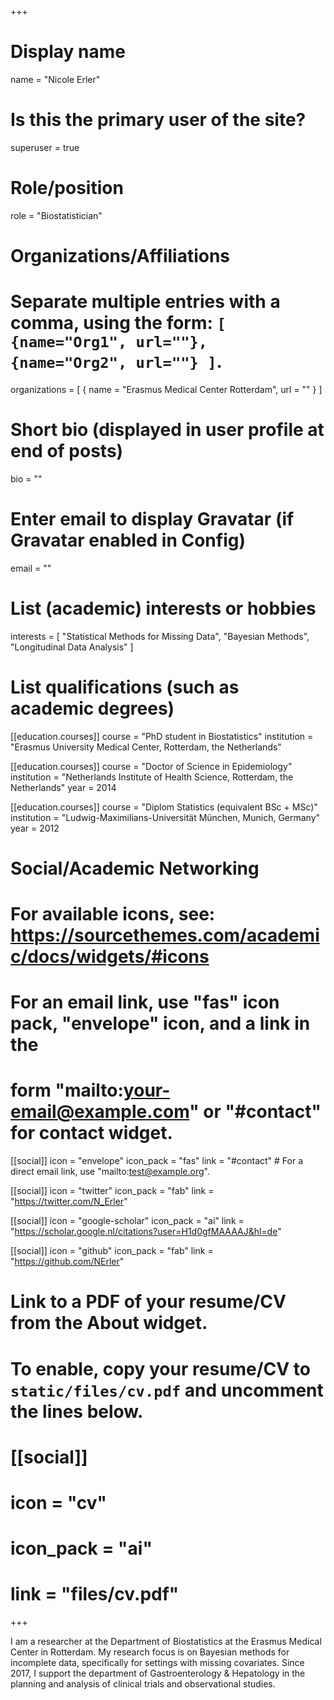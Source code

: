 +++
# Display name
name = "Nicole Erler"

# Is this the primary user of the site?
superuser = true

# Role/position
role = "Biostatistician"

# Organizations/Affiliations
#   Separate multiple entries with a comma, using the form: `[ {name="Org1", url=""}, {name="Org2", url=""} ]`.
organizations = [ { name = "Erasmus Medical Center Rotterdam", url = "" } ]

# Short bio (displayed in user profile at end of posts)
bio = ""

# Enter email to display Gravatar (if Gravatar enabled in Config)
email = ""

# List (academic) interests or hobbies
interests = [
    "Statistical Methods for Missing Data",
    "Bayesian Methods",
    "Longitudinal Data Analysis"
  ]

# List qualifications (such as academic degrees)
[[education.courses]]
  course = "PhD student in Biostatistics"
  institution = "Erasmus University Medical Center, Rotterdam, the Netherlands"
  

[[education.courses]]
  course = "Doctor of Science in Epidemiology"
  institution = "Netherlands Institute of Health Science, Rotterdam, the Netherlands"
  year = 2014

[[education.courses]]
  course = "Diplom Statistics (equivalent BSc + MSc)"
  institution = "Ludwig-Maximilians-Universität München, Munich, Germany"
  year = 2012

# Social/Academic Networking
# For available icons, see: https://sourcethemes.com/academic/docs/widgets/#icons
#   For an email link, use "fas" icon pack, "envelope" icon, and a link in the
#   form "mailto:your-email@example.com" or "#contact" for contact widget.

[[social]]
  icon = "envelope"
  icon_pack = "fas"
  link = "#contact"  # For a direct email link, use "mailto:test@example.org".

[[social]]
  icon = "twitter"
  icon_pack = "fab"
  link = "https://twitter.com/N_Erler"

[[social]]
  icon = "google-scholar"
  icon_pack = "ai"
  link = "https://scholar.google.nl/citations?user=H1d0gfMAAAAJ&hl=de"

[[social]]
  icon = "github"
  icon_pack = "fab"
  link = "https://github.com/NErler"

# Link to a PDF of your resume/CV from the About widget.
# To enable, copy your resume/CV to `static/files/cv.pdf` and uncomment the lines below.
# [[social]]
#   icon = "cv"
#   icon_pack = "ai"
#   link = "files/cv.pdf"

+++

I am a researcher at the Department of Biostatistics at the Erasmus Medical
Center in Rotterdam. My research focus is on Bayesian methods for incomplete
data, specifically for settings with missing covariates.
Since 2017, I support the department of Gastroenterology & Hepatology
in the planning and analysis of clinical trials and 
observational studies.
